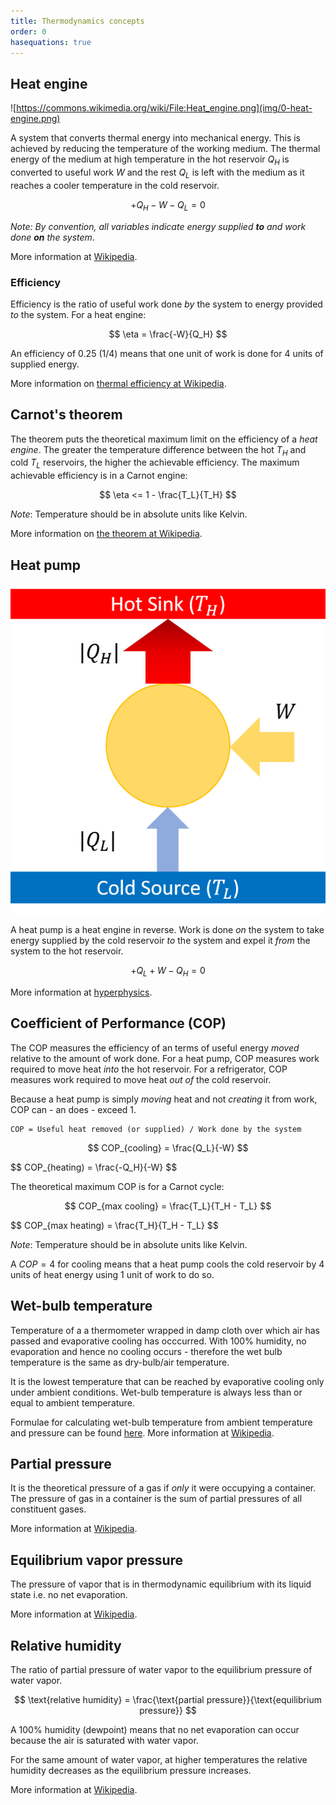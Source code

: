 ```yaml
---
title: Thermodynamics concepts
order: 0
hasequations: true
---
```


## Heat engine

![https://commons.wikimedia.org/wiki/File:Heat_engine.png](img/0-heat-engine.png)

A system that converts thermal energy into mechanical energy. This is achieved by reducing the temperature of the working medium. The thermal energy of the medium at high temperature in the hot reservoir $Q_H$ is converted to useful work $W$ and the rest $Q_L$ is left with the medium as it reaches a cooler temperature in the cold reservoir.

$$
+Q_H -W -Q_L = 0
$$

*Note: By convention, all variables indicate energy supplied **to** and work done **on** the system*.

More information at [Wikipedia][1].

### Efficiency

Efficiency is the ratio of useful work done *by* the system to energy provided *to* the system. For a heat engine:

$$
\eta = \frac{-W}{Q_H}
$$

An efficiency of 0.25 (1/4) means that one unit of work is done for 4 units of supplied energy.

More information on [thermal efficiency at Wikipedia][9].

## Carnot's theorem

The theorem puts the theoretical maximum limit on the efficiency of a *heat engine*. The greater the temperature difference between the hot $T_H$ and cold $T_L$ reservoirs, the higher the achievable efficiency. The maximum achievable efficiency is in a Carnot engine:

$$
\eta <= 1 - \frac{T_L}{T_H}
$$

*Note*: Temperature should be in absolute units like Kelvin.

More information on [the theorem at Wikipedia][2].

## Heat pump

![heat pump](img/0-heat-pump.png)

A heat pump is a heat engine in reverse. Work is done *on* the system to take energy supplied by the cold reservoir *to* the system and expel it *from* the system to the hot reservoir.

$$
+Q_L +W -Q_H = 0
$$

More information at [hyperphysics][8].

## Coefficient of Performance (COP)

The COP measures the efficiency of an terms of useful energy *moved* relative to the amount of work done. For a heat pump, COP measures work required to move heat *into* the hot reservoir. For a refrigerator, COP measures work required to move heat *out of* the cold reservoir.

Because a heat pump is simply *moving* heat and not *creating* it from work, COP can - an does - exceed 1.

```
COP = Useful heat removed (or supplied) / Work done by the system
```

$$
COP_{cooling} = \frac{Q_L}{-W}
$$

$$
COP_{heating) = \frac{-Q_H}{-W}
$$

The theoretical maximum COP is for a Carnot cycle:

$$
COP_{max cooling} = \frac{T_L}{T_H - T_L}
$$

$$
COP_{max heating) = \frac{T_H}{T_H - T_L}
$$

*Note*: Temperature should be in absolute units like Kelvin.

A $COP=4$ for cooling means that a heat pump cools the cold reservoir by 4 units of heat energy using 1 unit of work to do so.

## Wet-bulb temperature

Temperature of a a thermometer wrapped in damp cloth over which air has passed and evaporative cooling has occcurred. With 100% humidity, no evaporation and hence no cooling occurs - therefore the wet bulb temperature is the same as dry-bulb/air temperature.

It is the lowest temperature that can be reached by evaporative cooling only under ambient conditions. Wet-bulb temperature is always less than or equal to ambient temperature.

Formulae for calculating wet-bulb temperature from ambient temperature and pressure can be found [here][7]. More information at [Wikipedia][3].

## Partial pressure

It is the theoretical pressure of a gas if *only* it were occupying a container. The pressure of gas in a container is the sum of partial pressures of all constituent gases. 

More information at [Wikipedia][4].

## Equilibrium vapor pressure

The pressure of vapor that is in thermodynamic equilibrium with its liquid state i.e. no net evaporation.

More information at [Wikipedia][5].

## Relative humidity

The ratio of partial pressure of water vapor to the equilibrium pressure of water vapor.

$$
\text{relative humidity} = \frac{\text{partial pressure}}{\text{equilibrium pressure}}
$$

A 100% humidity (dewpoint) means that no net evaporation can occur because the air is saturated with water vapor.

For the same amount of water vapor, at higher temperatures the relative humidity decreases as the equilibrium pressure increases.

More information at [Wikipedia][6].

[1]: https://en.wikipedia.org/wiki/Heat_engine
[2]: https://en.wikipedia.org/wiki/Carnot's_theorem_(thermodynamics)
[3]: https://en.wikipedia.org/wiki/Wet-bulb_temperature
[4]: https://en.wikipedia.org/wiki/Partial_pressure
[5]: https://en.wikipedia.org/wiki/Vapor_pressure
[6]: https://en.wikipedia.org/wiki/Relative_humidity
[7]: https://www.weather.gov/epz/wxcalc_rh
[8]: http://hyperphysics.phy-astr.gsu.edu/hbase/thermo/heatpump.html
[9]: https://en.wikipedia.org/wiki/Thermal_efficiency
